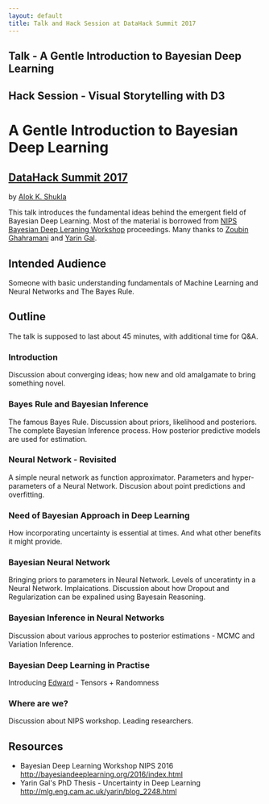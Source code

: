 ```yaml
---
layout: default
title: Talk and Hack Session at DataHack Summit 2017
---
```


## Talk - A Gentle Introduction to Bayesian Deep Learning
## Hack Session - Visual Storytelling with D3


# A Gentle Introduction to Bayesian Deep Learning
## [DataHack Summit 2017](https://www.analyticsvidhya.com/datahacksummit/)



by [Alok K. Shukla](mailto:alokks2@illinois.edu?Subject=DataHack2017)

This talk introduces the fundamental ideas behind the emergent field of Bayesian Deep Learning. 
Most of the material is borrowed from [NIPS Bayesian Deep Leraning Workshop](http://bayesiandeeplearning.org) proceedings. 
Many thanks to [Zoubin Ghahramani](http://mlg.eng.cam.ac.uk/zoubin/) and [Yarin Gal](http://www.cs.ox.ac.uk/people/yarin.gal/website/).

## Intended Audience

Someone with basic understanding fundamentals of Machine Learning and Neural Networks and The Bayes Rule.

## Outline

The talk is supposed to last about 45 minutes, with additional time for Q&A.

### Introduction

Discussion about converging ideas; how new and old amalgamate to bring something novel. 

### Bayes Rule and Bayesian Inference

The famous Bayes Rule. Discussion about priors, likelihood and posteriors. 
The complete Bayesian Inference process. How posterior predictive models are used for estimation.  

### Neural Network - Revisited

A simple neural network as function approximator. 
Parameters and hyper-parameters of a Neural Network. Discusion about point predictions and overfitting.

### Need of Bayesian Approach in Deep Learning

How incorporating uncertainty is essential at times. And what other benefits it might provide. 

### Bayesian Neural Network 

Bringing priors to parameters in Neural Network. Levels of unceratinty in a Neural Network.
Implaications. Discussion about how Dropout and Regularization can be expalined using Bayesain Reasoning.

### Bayesian Inference in Neural Networks

Discussion about various approches to posterior estimations - MCMC and Variation Inference.

### Bayesian Deep Learning in Practise

Introducing [Edward](https://edwardlib.org) - Tensors + Randomness

### Where are we?

Discussion about NIPS workshop. Leading researchers.

## Resources
- Bayesian Deep Learning Workshop NIPS 2016 <http://bayesiandeeplearning.org/2016/index.html> 
- Yarin Gal's PhD Thesis - Uncertainty in Deep Learning <http://mlg.eng.cam.ac.uk/yarin/blog_2248.html>
